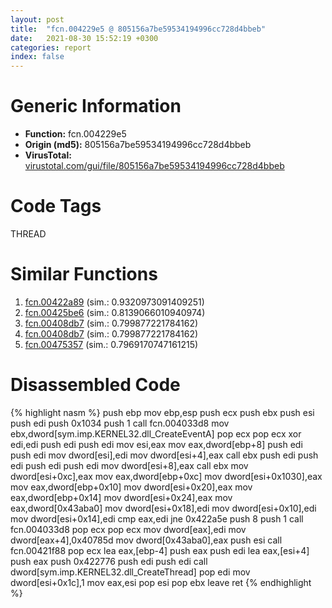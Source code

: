 ```yaml
---
layout: post
title:  "fcn.004229e5 @ 805156a7be59534194996cc728d4bbeb"
date:   2021-08-30 15:52:19 +0300
categories: report
index: false
---
```


# Generic Information
- **Function:** fcn.004229e5
- **Origin (md5):** 805156a7be59534194996cc728d4bbeb
- **VirusTotal:** [virustotal.com/gui/file/805156a7be59534194996cc728d4bbeb][virustotal_ref]

# Code Tags
<span class="tag" id="THREAD">THREAD</span>


# Similar Functions

1. [fcn.00422a89][similar_1_ref] (sim.: 0.9320973091409251)
2. [fcn.00425be6][similar_2_ref] (sim.: 0.8139066010940974)
3. [fcn.00408db7][similar_3_ref] (sim.: 0.799877221784162)
4. [fcn.00408db7][similar_4_ref] (sim.: 0.799877221784162)
5. [fcn.00475357][similar_5_ref] (sim.: 0.7969170747161215)


# Disassembled Code

{% highlight nasm %}
push ebp
mov ebp,esp
push ecx
push ebx
push esi
push edi
push 0x1034
push 1
call fcn.004033d8
mov ebx,dword[sym.imp.KERNEL32.dll_CreateEventA]
pop ecx
pop ecx
xor edi,edi
push edi
push edi
mov esi,eax
mov eax,dword[ebp+8]
push edi
push edi
mov dword[esi],edi
mov dword[esi+4],eax
call ebx
push edi
push edi
push edi
push edi
mov dword[esi+8],eax
call ebx
mov dword[esi+0xc],eax
mov eax,dword[ebp+0xc]
mov dword[esi+0x1030],eax
mov eax,dword[ebp+0x10]
mov dword[esi+0x20],eax
mov eax,dword[ebp+0x14]
mov dword[esi+0x24],eax
mov eax,dword[0x43aba0]
mov dword[esi+0x18],edi
mov dword[esi+0x10],edi
mov dword[esi+0x14],edi
cmp eax,edi
jne 0x422a5e
push 8
push 1
call fcn.004033d8
pop ecx
pop ecx
mov dword[eax],edi
mov dword[eax+4],0x40785d
mov dword[0x43aba0],eax
push esi
call fcn.00421f88
pop ecx
lea eax,[ebp-4]
push eax
push edi
lea eax,[esi+4]
push eax
push 0x422776
push edi
push edi
call dword[sym.imp.KERNEL32.dll_CreateThread]
pop edi
mov dword[esi+0x1c],1
mov eax,esi
pop esi
pop ebx
leave 
ret 
{% endhighlight %}


[similar_1_ref]: /report/fcn.00422a89@805156a7be59534194996cc728d4bbeb
[similar_2_ref]: /report/fcn.00425be6@805156a7be59534194996cc728d4bbeb
[similar_3_ref]: /report/fcn.00408db7@ba5ec83721de3ca10b3c9583f3b2c6a1
[similar_4_ref]: /report/fcn.00408db7@53687e619dcac7d709f306d061d8daeb
[similar_5_ref]: /report/fcn.00475357@152885a790b99953ce23874f0947b7bd
[virustotal_ref]: https://www.virustotal.com/gui/file/805156a7be59534194996cc728d4bbeb